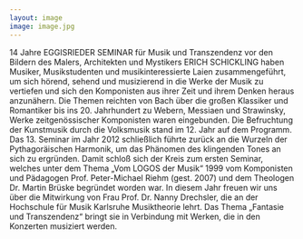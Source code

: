 ```yaml
---
layout: image
image: image.jpg
---
```


14 Jahre EGGISRIEDER SEMINAR für Musik und Transzendenz vor den Bildern des Malers, Architekten und Mystikers ERICH SCHICKLING haben Musiker, Musikstudenten und musikinteressierte Laien zusammengeführt, um sich hörend, sehend und musizierend in die Werke der Musik zu vertiefen und sich den Komponisten aus ihrer Zeit und ihrem Denken heraus anzunähern. Die Themen reichten von Bach über die großen Klassiker und Romantiker bis ins 20. Jahrhundert zu Webern, Messiaen und Strawinsky, Werke zeitgenössischer Komponisten waren eingebunden. Die Befruchtung der Kunstmusik durch die Volksmusik stand im 12. Jahr auf dem Programm. Das 13. Seminar im Jahr 2012 schließlich führte zurück an die Wurzeln der Pythagoräischen Harmonik, um das Phänomen des klingenden Tones an sich zu ergründen. Damit schloß sich der Kreis zum ersten Seminar, welches unter dem Thema „Vom LOGOS der Musik“ 1999 vom Komponisten und Pädagogen Prof. Peter-Michael Riehm (gest. 2007) und dem Theologen Dr. Martin Brüske begründet worden war.
In diesem Jahr freuen wir uns über die Mitwirkung von Frau Prof. Dr. Nanny Drechsler, die an der Hochschule für Musik Karlsruhe Musiktheorie lehrt. Das Thema „Fantasie und Transzendenz“ bringt sie in Verbindung mit Werken, die in den Konzerten musiziert werden.
